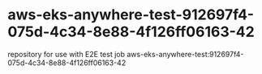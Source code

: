 # aws-eks-anywhere-test-912697f4-075d-4c34-8e88-4f126ff06163-42
repository for use with E2E test job aws-eks-anywhere-test:912697f4-075d-4c34-8e88-4f126ff06163-42
